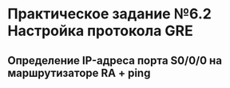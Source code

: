 # Практическое задание №6.2 Настройка протокола GRE

## Определение IP-адреса порта S0/0/0 на маршрутизаторе RA + ping
